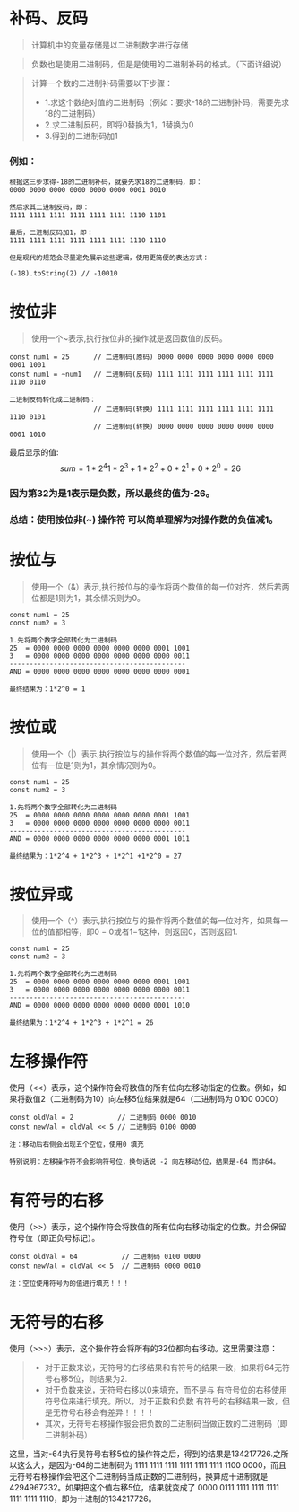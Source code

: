 # 补码、反码

> 计算机中的变量存储是以二进制数字进行存储

> 负数也是使用二进制码，但是是使用的二进制补码的格式。（下面详细说）

> 计算一个数的二进制补码需要以下步骤：
>* 1.求这个数绝对值的二进制码（例如：要求-18的二进制补码，需要先求18的二进制码）
>* 2.求二进制反码，即将0替换为1，1替换为0
>* 3.得到的二进制码加1

### 例如：
```
根据这三步求得-18的二进制补码，就要先求18的二进制码，即：
0000 0000 0000 0000 0000 0000 0001 0010

然后求其二进制反码，即：
1111 1111 1111 1111 1111 1111 1110 1101

最后，二进制反码加1，即：
1111 1111 1111 1111 1111 1111 1110 1110

但是现代的规范会尽量避免展示这些逻辑，使用更简便的表达方式：

(-18).toString(2) // -10010

```

# 按位非
> 使用一个~表示,执行按位非的操作就是返回数值的反码。

```
const num1 = 25      // 二进制码(原码) 0000 0000 0000 0000 0000 0000 0001 1001
const num1 = ~num1   // 二进制码(反码) 1111 1111 1111 1111 1111 1111 1110 0110

二进制反码转化成二进制码：
                     // 二进制码(转换) 1111 1111 1111 1111 1111 1111 1110 0101
                     // 二进制码(转换) 0000 0000 0000 0000 0000 0000 0001 1010

```
最后显示的值:
$$ sum = 1*2^4  1*2^3 + 1*2^2 + 0*2^1 + 0*2^0 = 26 $$

### 因为第32为是1表示是负数，所以最终的值为-26。

### 总结：使用按位非(~) 操作符 可以简单理解为对操作数的负值减1。



# 按位与
> 使用一个（&）表示,执行按位与的操作将两个数值的每一位对齐，然后若两位都是1则为1，其余情况则为0。

```
const num1 = 25
const num2 = 3

1.先将两个数字全部转化为二进制码
25  = 0000 0000 0000 0000 0000 0000 0001 1001
3   = 0000 0000 0000 0000 0000 0000 0000 0011
--------------------------------------------
AND = 0000 0000 0000 0000 0000 0000 0000 0001

最终结果为：1*2^0 = 1

```

# 按位或
> 使用一个（|）表示,执行按位与的操作将两个数值的每一位对齐，然后若两位有一位是1则为1，其余情况则为0。

```
const num1 = 25
const num2 = 3

1.先将两个数字全部转化为二进制码
25  = 0000 0000 0000 0000 0000 0000 0001 1001
3   = 0000 0000 0000 0000 0000 0000 0000 0011
--------------------------------------------
AND = 0000 0000 0000 0000 0000 0000 0001 1011

最终结果为：1*2^4 + 1*2^3 + 1*2^1 +1*2^0 = 27

```

# 按位异或
> 使用一个（^）表示,执行按位与的操作将两个数值的每一位对齐，如果每一位的值都相等，即0 = 0或者1=1这种，则返回0，否则返回1.

```
const num1 = 25
const num2 = 3

1.先将两个数字全部转化为二进制码
25  = 0000 0000 0000 0000 0000 0000 0001 1001
3   = 0000 0000 0000 0000 0000 0000 0000 0011
--------------------------------------------
AND = 0000 0000 0000 0000 0000 0000 0001 1010

最终结果为：1*2^4 + 1*2^3 + 1*2^1 = 26

```

# 左移操作符

使用（<<）表示，这个操作符会将数值的所有位向左移动指定的位数。例如，如果将数值2（二进制码为10）向左移5位结果就是64（二进制码为 0100 0000）

```
const oldVal = 2           // 二进制码 0000 0010
const newVal = oldVal << 5 // 二进制码 0100 0000

注：移动后右侧会出现五个空位，使用0 填充

特别说明：左移操作符不会影响符号位，换句话说 -2 向左移动5位，结果是-64 而非64。

```

# 有符号的右移

使用（>>）表示，这个操作符会将数值的所有位向右移动指定的位数。并会保留符号位（即正负号标记）。

```
const oldVal = 64           // 二进制码 0100 0000
const newVal = oldVal << 5  // 二进制码 0000 0010

注：空位使用符号为的值进行填充！！！

```

# 无符号的右移

使用（>>>）表示，这个操作符会将所有的32位都向右移动。这里需要注意：
>* 对于正数来说，无符号的右移结果和有符号的结果一致，如果将64无符号右移5位，则结果为2.
>* 对于负数来说，无符号右移以0来填充，而不是与 有符号位的右移使用符号位来进行填充。所以，对于正数和负数 有符号的右移结果一致，但是无符号右移会有差异！！！！
>* 其次，无符号右移操作服会把负数的二进制码当做正数的二进制码（即二进制补码）


这里，当对-64执行吴符号右移5位的操作符之后，得到的结果是134217726.之所以这么大，是因为-64的二进制码为 1111 1111 1111 1111 1111 1111 1100 0000，而且无符号右移操作会吧这个二进制码当成正数的二进制码，换算成十进制就是4294967232。如果把这个值右移5位，结果就变成了 0000 0111 1111 1111 1111 1111 1111 1110，即为十进制的134217726。


